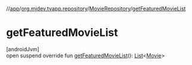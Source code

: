 //[app](../../../index.md)/[org.mjdev.tvapp.repository](../index.md)/[MovieRepository](index.md)/[getFeaturedMovieList](get-featured-movie-list.md)

# getFeaturedMovieList

[androidJvm]\
open suspend override fun [getFeaturedMovieList](get-featured-movie-list.md)(): [List](https://kotlinlang.org/api/latest/jvm/stdlib/kotlin.collections/-list/index.html)&lt;[Movie](../../org.mjdev.tvapp.data/-movie/index.md)&gt;
